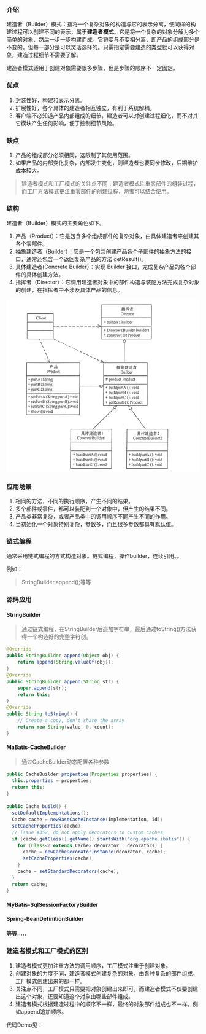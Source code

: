 ### 介绍

建造者（Builder）模式：指将一个复杂对象的构造与它的表示分离，使同样的构建过程可以创建不同的表示，属于**建造者模式**。它是将一个复杂的对象分解为多个简单的对象，然后一步一步构建而成。它将变与不变相分离，即产品的组成部分是不变的，但每一部分是可以灵活选择的。只需指定需要建造的类型就可以获得对象，建造过程细节不需要了解。

建造者模式适用于创建对象需要很多步骤，但是步骤的顺序不一定固定。

### 优点

1. 封装性好，构建和表示分离。
2. 扩展性好，各个具体的建造者相互独立，有利于系统解耦。
3. 客户端不必知道产品内部组成的细节，建造者可以对创建过程细化，而不对其它模块产生任何影响，便于控制细节风险。

### 缺点

1. 产品的组成部分必须相同，这限制了其使用范围。
2. 如果产品的内部变化复杂，内部发生变化，则建造者也要同步修改，后期维护成本较大。

>  建造者模式和工厂模式的关注点不同：建造者模式注重零部件的组装过程，而工厂方法模式更注重零部件的创建过程，两者可以结合使用。



### 结构

建造者（Builder）模式的主要角色如下。

1. 产品（Product）：它是包含多个组成部件的复杂对象，由具体建造者来创建其各个零部件。
2. 抽象建造者（Builder）：它是一个包含创建产品各个子部件的抽象方法的接口，通常还包含一个返回复杂产品的方法 getResult()。
3. 具体建造者(Concrete Builder）：实现 Builder 接口，完成复杂产品的各个部件的具体创建方法。
4. 指挥者（Director）：它调用建造者对象中的部件构造与装配方法完成复杂对象的创建，在指挥者中不涉及具体产品的信息。

<img src="image/04-建造者模式-结构图.png" alt="建造者模式-结构图" style="zoom:90%;" />

### 应用场景

1. 相同的方法，不同的执行顺序，产生不同的结果。
2. 多个部件或零件，都可以装配到一个对象中，但产生的结果不同。
3. 产品类非常复杂，或者产品类中的调用顺序不同产生不同的作用。
4. 当初始化一个对象特别复杂，参数多，而且很多参数都具有默认值。



### 链式编程

通常采用链式编程的方式构造对象。链式编程，操作builder，连续引用。。

例如：

> StringBuilder.append();等等

### 源码应用

#### StringBuilder

> 通过链式编程，在StringBuilder后追加字符串，最后通过toString()方法获得一个构造好的完整字符创。

```java
@Override
public StringBuilder append(Object obj) {
    return append(String.valueOf(obj));
}
@Override
public StringBuilder append(String str) {
    super.append(str);
    return this;
}
@Override
public String toString() {
    // Create a copy, don't share the array
    return new String(value, 0, count);
}
```

#### MaBatis-CacheBuilder

> 通过CacheBuilder动态配置各种参数

```java
public CacheBuilder properties(Properties properties) {
  this.properties = properties;
  return this;
}

public Cache build() {
  setDefaultImplementations();
  Cache cache = newBaseCacheInstance(implementation, id);
  setCacheProperties(cache);
  // issue #352, do not apply decorators to custom caches
  if (cache.getClass().getName().startsWith("org.apache.ibatis")) {
    for (Class<? extends Cache> decorator : decorators) {
      cache = newCacheDecoratorInstance(decorator, cache);
      setCacheProperties(cache);
    }
    cache = setStandardDecorators(cache);
  }
  return cache;
}
```

#### MyBatis-SqlSessionFactoryBuilder

#### Spring-BeanDefinitionBuilder

#### 等等.....

### 建造者模式和工厂模式的区别

1. 建造者模式更加注重方法的调用顺序，工厂模式注重于创建对象。
2. 创建对象的力度不同，建造者模式创建复杂的对象，由各种复杂的部件组成，工厂模式创建出来的都一样。
3. 关注点不同，工厂模式只需要把对象创建出来即可，而建造者模式不仅要创建出这个对象，还要知道这个对象由哪些部件组成。
4. 建造者模式根据建造过程中的顺序不一样，最终的对象部件组成也不一样。例如append追加顺序。



代码Demo见：

